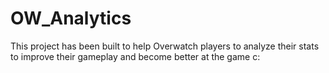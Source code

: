 # OW_Analytics
This project has been built to help Overwatch players to analyze their stats to improve their gameplay and become better at the game c:
